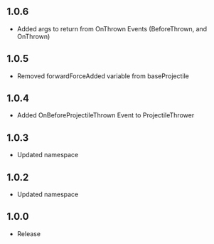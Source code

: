 ## 1.0.6
- Added args to return from OnThrown Events (BeforeThrown, and OnThrown)

## 1.0.5
- Removed forwardForceAdded variable from baseProjectile

## 1.0.4
- Added OnBeforeProjectileThrown Event to ProjectileThrower

## 1.0.3
- Updated namespace

## 1.0.2
- Updated namespace

## 1.0.0
- Release

